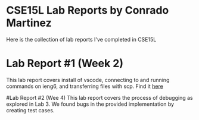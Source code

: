 # CSE15L Lab Reports by Conrado Martinez
Here is the collection of lab reports I've completed in CSE15L

# Lab Report #1 (Week 2)
This lab report covers install of vscode, connecting to and running commands on ieng6, and transferring files with scp.
Find it [here]()

#Lab Report #2 (Wee 4) 
This lab report covers the process of debugging as explored in Lab 3. We found bugs in the provided implementation by creating test cases. 

